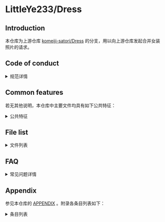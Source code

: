 # LittleYe233/Dress

## Introduction

本仓库为上游仓库 [komeiji-satori/Dress](https://github.com/komeiji-satori/Dress) 的分支，用以向上游仓库发起合并女装照片的请求。

## Code of conduct

<details>
<summary>规范详情</summary>

### Internationalization

考虑到上游仓库的国际化情况及他人阅读代码的便利性，本仓库的主要文件名和说明文档使用简体中文，提交消息中与仓库内容相关的可使用简体中文，与提交情况和行为 (如 `Create` 、 `Remove`) 相关的一般使用英文。

### Branches

可以在本仓库中执行 `git log --oneline --graph` 或在网页端中查看本仓库分支的结构。

相关提案：<https://github.com/komeiji-satori/Dress/issues/1169>

- [dev](https://github.com/LittleYe233/Dress/tree/dev)：默认分支。考虑到上游仓库默认分支 [master](https://github.com/komeiji-satori/Dress/tree/master) 体积已很大，当前分支并不始于其任何一次提交。
- [clone_init](https://github.com/LittleYe233/Dress/tree/clone_init)：上游仓库 `master` 分支的第一个提交，作为本地合并的基础。
- [contribute](https://github.com/LittleYe233/Dress/tree/contribute)：由于 `dev` 分支与上游仓库 `master` 分支没有历史公共提交，需要本分支用于与 `dev` 分支合并并提交 PR 到上游。本分支首条提交与 `clone_init` 相同。
- [master](https://github.com/LittleYe233/Dress/tree/master)：fork 时的上游仓库 `master` 分支。

### Conventional commit

自提交 [aaad089](https://github.com/LittleYe233/Dress/commit/aaad089eece9ff8693a4455076cf84e5cc059745) 起，本仓库的提交遵循“[语义化提交](https://www.conventionalcommits.org/)”规则。

</details>

## Common features

若无其他说明，本仓库中主要文件均具有如下公共特征：

<details>
<summary>公共特征</summary>

| 参数名 | 参数值 |
| :-: | :-: |
| 拍摄对象 | 仓库拥有者 |
| 拍摄者 | 仓库拥有者 |
| 拍摄设备 | 手机 |
| 是否对图片二次加工 | 是 |
| 图片二次加工的目的 | 调整文件体积，去除隐私等敏感信息 |
| 是否保留二次加工前图片 | 否 |

</details>

## File list

<details>
<summary>文件列表</summary>

| 文件名 | 标签 |
| :-: | :-: |
| [IMG_20211014_214637.jpg](IMG_20211014_214637.jpg) | `d:maid` `m:scale:0.5` |
| [IMG_20211017_193725.jpg](IMG_20211017_193725.jpg) | `d:maid` `m:scale:0.5` |
| [IMG_20211213_020404.jpg](IMG_20211213_020404.jpg) | `d:jk` `m:censored:texture` `m:scale:0.5` |
| [IMG_20211214_212728.jpg](IMG_20211214_212728.jpg) | `d:jk` `m:scale:0.5` |
| [IMG_20211220_131537.jpg](IMG_20211220_131537.jpg) | `d:jk` `m:scale:0.5` |
| [IMG_20211220_133031.jpg](IMG_20211220_133031.jpg) | `d:jk` `d:pantyhose:white` `m:scale:0.5` |
| [IMG_20220102_131004.jpg](IMG_20220102_131004.jpg) | `d:maid` `d:pantyhose:white` `m:scale:0.5` |
| [IMG_20220301_093020.jpg](IMG_20220301_093020.jpg) | `c:rem` `d:collar` `m:scale:0.7` |
| [IMG_20220305_111148.jpg](IMG_20220305_111148.jpg) | `c:rem` `d:collar` `d:pantyhose:black` `m:scale:0.9` |
| [IMG_20220309_110201.jpg](IMG_20220309_110201.jpg) | `c:rem` `d:collar` `m:censored:mosaic` `m:scale:no` |
| [IMG_20220314_143749.jpg](IMG_20220314_143749.jpg) | `c:emilia` `m:scale:0.7` |
| [IMG_20220405_102517.jpg](IMG_20220405_102517.jpg) | `c:rem` `d:collar` `d:pantyhose:black` `d:wig:blue` `m:scale:0.9` |
| [IMG_20220423_013027.jpg](IMG_20220423_013027.jpg) | `c:rem` `d:collar` `d:wig:blue` `m:censored:texture` `m:flashlight` `m:scale:no` |
| [IMG_20220425_014658.jpg](IMG_20220425_014658.jpg) | `c:emilia` `d:wig:silver` `m:censored:texture` `m:flashlight` `m:scale:no` |
| [IMG_20220506_012442.jpg](IMG_20220506_012442.jpg) | `d:collar` `d:lolita` `d:school_gym_uniform` `m:flashlight` `m:scale:no` |
| [IMG_20220514_021011.edited.jpg](IMG_20220514_021011.edited.jpg) | `c:emilia` `m:scale:no` |
| [IMG_20220627_074454.jpg](IMG_20220627_074454.jpg) | `d:breasts:d` `d:lolita` `d:stockings:blue_and_white` `m:censored:texture` `m:scale:0.8` |
| [IMG_20220628_163516.jpg](IMG_20220628_163516.jpg) | `d:lolita` `d:stockings:blue_and_white` `m:scale:no` |
| [IMG_20220630_050442.jpg](IMG_20220630_050442.jpg) | `d:lolita` `m:censored:texture` `m:scale:0.7` |
| [IMG_20220704_041929.jpg](IMG_20220704_041929.jpg) | `c:emilia` `m:censored:texture` `m:scale:0.8` |
| [IMG_20220705_031826.jpg](IMG_20220705_031826.jpg) | `d:lolita` `d:pantyhose:black` `m:scale:no` |
| [IMG_20220708_042554.jpg](IMG_20220708_042554.jpg) | `c:minato_aqua` `m:censored:texture` `m:scale:0.9` |
| [IMG_20220710_134651.jpg](IMG_20220710_134651.jpg) | `c:snow_miku` `m:scale:no` |
| [IMG_20220711_142147.jpg](IMG_20220711_142147.jpg) | `c:snow_miku` `d:stockings` `m:scale:0.9` |
| [IMG_20220714_041044.jpg](IMG_20220714_041044.jpg) | `c:snow_miku` `m:censored_texture` `m:scale:0.9` |
| [IMG_20220716_032223.jpg](IMG_20220716_032223.jpg) | `d:lolita` `m:censored:texture` `m:scale:no` |
| [MVIMG_20220621_132055_1655788858283.jpg](MVIMG_20220621_132055_1655788858283.jpg) | `d:lolita` `d:pantyhose:white` `m:scale:0.8` |
| [MVIMG_20220709_135754.jpg](MVIMG_20220709_135754.jpg) | `d:lolita` `m:scale:0.8` |

</details>

## FAQ

<details>
<summary>常见问题详情</summary>

### 部分照片模糊？

- 常亮闪光灯拍摄效果不好；
- 拍摄姿势导致手抖 (已尽可能排除此种干扰) ；
- 已经过图像压缩处理。

### 更新频率？

暂不定期。与时间表相关。

</details>

## Appendix

参见本仓库的 [APPENDIX](APPENDIX) 。附录各条目列表如下：

<details>
<summary>条目列表</summary>

| 条目名 | 条目链接 |
| :-: | :-: |
| 使用 Python 去除图片的 EXIF 信息 | [APPENDIX/python_exif_removal.md](APPENDIX/python_exif_removal.md) |
| 标签定义表 | [APPENDIX/tag_spec.md](APPENDIX/tag_spec.md) |

</details>
